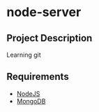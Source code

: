 # node-server

## Project Description

Learning git

## Requirements

- [NodeJS](https://nodejs.org/)
- [MongoDB](https://www.mongodb.com/)
